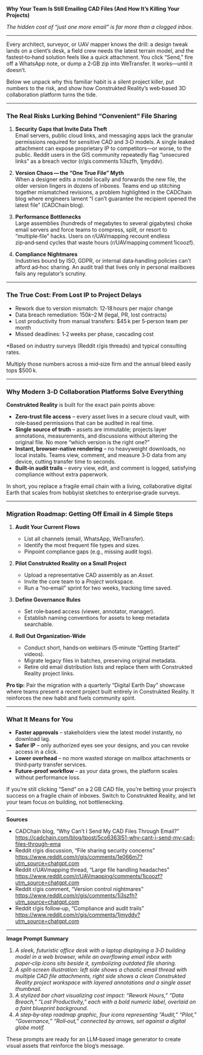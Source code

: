 **Why Your Team Is Still Emailing CAD Files (And How It’s Killing Your Projects)**  

*The hidden cost of “just one more email” is far more than a clogged inbox.*  

---

Every architect, surveyor, or UAV mapper knows the drill: a design tweak lands on a client’s desk, a field crew needs the latest terrain model, and the fastest‑to‑hand solution feels like a quick attachment. You click “Send,” fire off a WhatsApp note, or dump a 2‑GB zip into WeTransfer. It works—until it doesn’t.  

Below we unpack why this familiar habit is a silent project killer, put numbers to the risk, and show how Construkted Reality’s web‑based 3D collaboration platform turns the tide.  

---

### The Real Risks Lurking Behind “Convenient” File Sharing  

1. **Security Gaps that Invite Data Theft**  
   Email servers, public cloud links, and messaging apps lack the granular permissions required for sensitive CAD and 3‑D models. A single leaked attachment can expose proprietary IP to competitors—or worse, to the public. Reddit users in the GIS community repeatedly flag “unsecured links” as a breach vector (r/gis comments 1i3szfh, 1jmyddv).  

2. **Version Chaos — the “One True File” Myth**  
   When a designer edits a model locally and forwards the new file, the older version lingers in dozens of inboxes. Teams end up stitching together mismatched revisions, a problem highlighted in the CADChain blog where engineers lament “I can’t guarantee the recipient opened the latest file” (CADChain blog).  

3. **Performance Bottlenecks**  
   Large assemblies (hundreds of megabytes to several gigabytes) choke email servers and force teams to compress, split, or resort to “multiple‑file” hacks. Users on r/UAVmapping recount endless zip‑and‑send cycles that waste hours (r/UAVmapping comment 1icoozf).  

4. **Compliance Nightmares**  
   Industries bound by ISO, GDPR, or internal data‑handling policies can’t afford ad‑hoc sharing. An audit trail that lives only in personal mailboxes fails any regulator’s scrutiny.  

---

### The True Cost: From Lost IP to Project Delays  

- Rework due to version mismatch: 12‑18 hours per major change
- Data breach remediation: $150 k – $2 M (legal, PR, lost contracts)
- Lost productivity from manual transfers: $45 k per 5‑person team per month
- Missed deadlines: 1‑2 weeks per phase, cascading cost

\*Based on industry surveys (Reddit r/gis threads) and typical consulting rates.  

Multiply those numbers across a mid‑size firm and the annual bleed easily tops $500 k.  

---

### Why Modern 3‑D Collaboration Platforms Solve Everything  

**Construkted Reality** is built for the exact pain points above:  

- **Zero‑trust file access** – every asset lives in a secure cloud vault, with role‑based permissions that can be audited in real time.  
- **Single source of truth** – assets are immutable; projects layer annotations, measurements, and discussions without altering the original file. No more “which version is the right one?”  
- **Instant, browser‑native rendering** – no heavyweight downloads, no local installs. Teams view, comment, and measure 3‑D data from any device, cutting transfer time to seconds.  
- **Built‑in audit trails** – every view, edit, and comment is logged, satisfying compliance without extra paperwork.  

In short, you replace a fragile email chain with a living, collaborative digital Earth that scales from hobbyist sketches to enterprise‑grade surveys.  

---

### Migration Roadmap: Getting Off Email in 4 Simple Steps  

1. **Audit Your Current Flows**  
   - List all channels (email, WhatsApp, WeTransfer).  
   - Identify the most frequent file types and sizes.  
   - Pinpoint compliance gaps (e.g., missing audit logs).  

2. **Pilot Construkted Reality on a Small Project**  
   - Upload a representative CAD assembly as an *Asset*.  
   - Invite the core team to a *Project* workspace.  
   - Run a “no‑email” sprint for two weeks, tracking time saved.  

3. **Define Governance Rules**  
   - Set role‑based access (viewer, annotator, manager).  
   - Establish naming conventions for assets to keep metadata searchable.  

4. **Roll Out Organization‑Wide**  
   - Conduct short, hands‑on webinars (5‑minute “Getting Started” videos).  
   - Migrate legacy files in batches, preserving original metadata.  
   - Retire old email distribution lists and replace them with Construkted Reality project links.  

**Pro tip:** Pair the migration with a quarterly “Digital Earth Day” showcase where teams present a recent project built entirely in Construkted Reality. It reinforces the new habit and fuels community spirit.  

---

### What It Means for You  

- **Faster approvals** – stakeholders view the latest model instantly, no download lag.  
- **Safer IP** – only authorized eyes see your designs, and you can revoke access in a click.  
- **Lower overhead** – no more wasted storage on mailbox attachments or third‑party transfer services.  
- **Future‑proof workflow** – as your data grows, the platform scales without performance loss.  

If you’re still clicking “Send” on a 2 GB CAD file, you’re betting your project’s success on a fragile chain of inboxes. Switch to Construkted Reality, and let your team focus on building, not bottlenecking.  

---

**Sources**  

- CADChain blog, “Why Can’t I Send My CAD Files Through Email?” https://cadchain.com/blog/tpost/5co6363l51-why-cant-i-send-my-cad-files-through-ema  
- Reddit r/gis discussion, “File sharing security concerns” https://www.reddit.com/r/gis/comments/1e066m7?utm_source=chatgpt.com  
- Reddit r/UAVmapping thread, “Large file handling headaches” https://www.reddit.com/r/UAVmapping/comments/1icoozf?utm_source=chatgpt.com  
- Reddit r/gis comment, “Version control nightmares” https://www.reddit.com/r/gis/comments/1i3szfh?utm_source=chatgpt.com  
- Reddit r/gis follow‑up, “Compliance and audit trails” https://www.reddit.com/r/gis/comments/1jmyddv?utm_source=chatgpt.com  

---

**Image Prompt Summary**  

1. *A sleek, futuristic office desk with a laptop displaying a 3‑D building model in a web browser, while an overflowing email inbox with paper‑clip icons sits beside it, symbolizing outdated file sharing.*  
2. *A split‑screen illustration: left side shows a chaotic email thread with multiple CAD file attachments, right side shows a clean Construkted Reality project workspace with layered annotations and a single asset thumbnail.*  
3. *A stylized bar chart visualizing cost impact: “Rework Hours,” “Data Breach,” “Lost Productivity,” each with a bold numeric label, overlaid on a faint blueprint background.*  
4. *A step‑by‑step roadmap graphic, four icons representing “Audit,” “Pilot,” “Governance,” “Roll‑out,” connected by arrows, set against a digital globe motif.*  

These prompts are ready for an LLM‑based image generator to create visual assets that reinforce the blog’s message.

